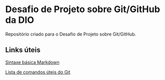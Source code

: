 # Desafio de Projeto sobre Git/GitHub da DIORepositório criado para o Desafio de Projeto sobre Git/GitHub.## Links úteis[Sintaxe básica Markdown](https://www.markdownguide.org/basic-syntax)[Lista de comandos úteis do Git](https://gist.github.com/leocomelli/2545add34e4fec21ec16#setar-email) 